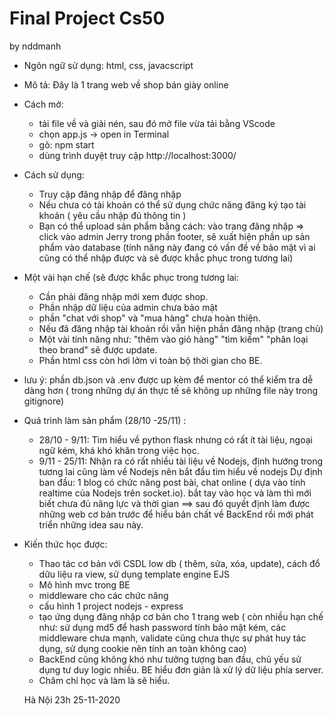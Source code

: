 # Final Project Cs50
by nddmanh
* Ngôn ngữ sử dụng: html, css, javacscript
* Mô tả:
Đây là 1 trang web về shop bán giày online

* Cách mở:

  - tải file về và giải nén, sau đó mở file vừa tải bằng VScode
  - chọn app.js -> open in Terminal
  - gõ: npm start
  - dùng trình duyệt truy cập http://localhost:3000/
  
* Cách sử dụng:
  - Truy cập đăng nhập để đăng nhập
  - Nếu chưa có tài khoản có thể sử dụng chức năng đăng ký tạo tài khoản ( yêu cầu nhập đủ thông tin )
  - Bạn có thể upload sản phẩm bằng cách: vào trang đăng nhập => click vào admin Jerry trong phần footer, sẽ xuất hiện phần up sản phẩm vào database (tính năng này đang có vấn đề về bảo mật vì ai cũng có thể nhập được và sẽ được khắc phục trong tương lai)
  
  
* Một vài hạn chế (sẽ được khắc phục trong tương lai:
  - Cần phải đăng nhập mới xem được shop.
  - Phần nhập dữ liệu của admin chưa bảo mật
  - phần "chat với shop" và "mua hàng" chưa hoàn thiện.
  - Nếu đã đăng nhập tài khoản rồi vẫn hiện phần đăng nhập (trang chủ)
  - Một vài tính năng như: "thêm vào giỏ hàng" "tìm kiếm" "phân loại theo brand" sẽ được update.
  - Phần html css còn hơi lởm vì toàn bộ thời gian cho BE.
  
* lưu ý: phần db.json và .env được up kèm để mentor có thể kiểm tra dễ dàng hơn ( trong những dự án thực tế sẽ không up những file này trong gitignore)

* Quá trình làm sản phẩm (28/10 -25/11) :
  - 28/10 - 9/11: Tìm hiểu về python flask nhưng có rất ít tài liệu, ngoại ngữ kém, khá khó khăn trong việc học.
  - 9/11 - 25/11: Nhận ra có rất nhiều tài liệu về Nodejs, định hướng trong tương lai cũng làm về Nodejs nên bắt đầu tìm hiểu về nodejs
  Dự định ban đầu: 1 blog có chức năng post bài,  chat online ( dựa vào tính realtime của Nodejs trên socket.io). bắt tay vào học và làm thì mới biết chưa đủ năng lực và thời gian
==> sau đó quyết định làm được những web cơ bản trước để hiểu bản chất về BackEnd rồi mới phát triển những idea sau này.
* Kiến thức học được:
  - Thao tác cơ bản với CSDL low db ( thêm, sửa, xóa, update), cách đổ dữu liệu ra view, sử dụng template engine EJS
  - Mô hình mvc trong BE
  - middleware cho các chức năng
  - cấu hình 1 project nodejs - express
  - tạo ứng dụng đăng nhập cơ bản cho 1 trang web ( còn nhiều hạn chế như: sử dụng md5 để hash password tính bảo mật kém, các middleware chưa mạnh, validate cũng chưa thực sự phát huy tác dụng, sử dụng cookie nên tính an toàn không cao)
  - BackEnd cũng không khó như tưởng tượng ban đầu, chủ yếu sử dụng tư duy logic nhiều. BE hiểu đơn giản là xử lý dữ liệu phía server.
  - Chăm chỉ học và làm là sẽ hiểu.
  
  Hà Nội 23h 25-11-2020
